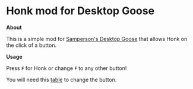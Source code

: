 # Honk mod for Desktop Goose
**About**

This is a simple mod for [Samperson's Desktop Goose](https://samperson.itch.io/desktop-goose) that allows Honk on the click of a button.

**Usage**

Press `F` for Honk or change `F` to any other button!

You will need this [table](https://learn.microsoft.com/en-us/dotnet/api/system.windows.forms.keys) to change the button.